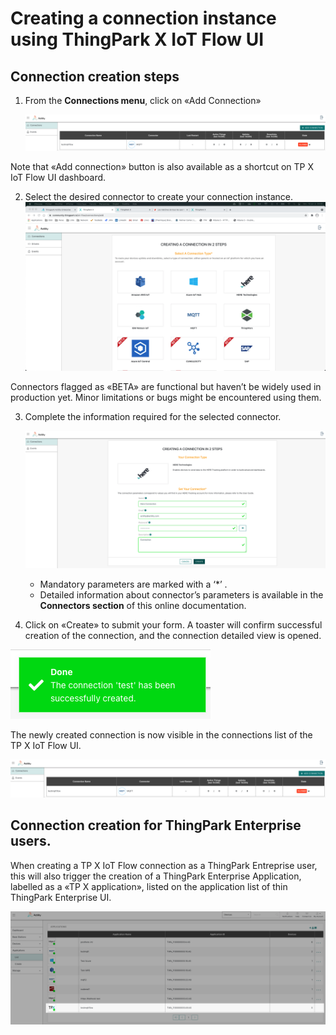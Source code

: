 # Creating a connection instance using ThingPark X IoT Flow UI

## Connection creation steps

1. From the **Connections menu**, click on «Add Connection»

   ![img](images/Setting_up_a_connection_instance.png)

Note that «Add connection» button is also available as a shortcut on TP X IoT Flow UI dashboard.

2. Select the desired connector to create your connection instance.
   ![img](images/beta.png)

Connectors flagged as «BETA»  are functional but haven’t be widely used in production yet. Minor limitations or bugs might be encountered using them.

3. Complete the information required for the selected connector.

   ![img](images/Connectors_section.png)
    * Mandatory parameters are marked with a ‘*’ .
    * Detailed information about connector’s parameters is available in the **Connectors section** of this online documentation.

4. Click on «Create» to submit your form. A toaster will confirm successful creation of the connection, and the connection detailed view is opened.

![img](images/done.png)

The newly created connection is now visible in the connections list of the TP X IoT Flow UI.

![img](images/Setting_up_a_connection_instance.png)

## Connection creation for ThingPark Enterprise users.
When creating a TP X IoT Flow connection as a ThingPark Entreprise user, this will also trigger the creation of a ThingPark Enterprise Application, labelled as a  «TP X application», listed on the application list of thin ThingPark Enterprise UI.

![img](images/usingAPI.png)



